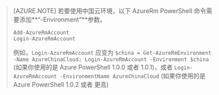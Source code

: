 > [AZURE.NOTE]
若要使用中国云环境，以下 AzureRm PowerShell 命令需要添加**“-Environment”**参数。
> 
>	`Add-AzureRmAccount`<br />
>	`Login-AzureRmAccount`<br />
>
>例如，`Login-AzureRmAccount` 应变为 `$china = Get-AzureRmEnvironment -Name AzureChinaCloud; Login-AzureRmAccount -Environment $china` (如果你使用的是 Azure PowerShell 1.0.0 或者 1.0.1)，或者 `Login-AzureRmAccount -EnvironmentName AzureChinaCloud` (如果你使用的是 Azure PowerShell 1.0.2 或者 更高)
> 